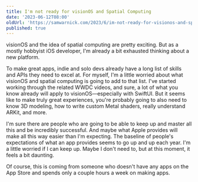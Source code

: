 ```yaml
---
title: I'm not ready for visionOS and Spatial Computing
date: '2023-06-12T08:00'
oldUrl: 'https://samwarnick.com/2023/6/im-not-ready-for-visionos-and-spatial-computing'
published: true
---
```


visionOS and the idea of spatial computing are pretty exciting. But as a mostly hobbyist iOS developer, I'm already a bit exhausted thinking about a new platform.

To make great apps, indie and solo devs already have a long list of skills and APIs they need to excel at. For myself, I'm a little worried about what visionOS and spatial computing is going to add to that list. I've started working through the related WWDC videos, and sure, a lot of what you know already will apply to visionOS—especially with SwiftUI. But it seems like to make truly great experiences, you're probably going to also need to know 3D modeling, how to write custom Metal shaders, really understand ARKit, and more.

I'm sure there are people who are going to be able to keep up and master all this and be incredibly successful. And maybe what Apple provides will make all this way easier than I'm expecting. The baseline of people's expectations of what an app provides seems to go up and up each year. I'm a little worried if I can keep up. Maybe I don't need to, but at this moment, it feels a bit daunting.

Of course, this is coming from someone who doesn't have any apps on the App Store and spends only a couple hours a week on making apps.
